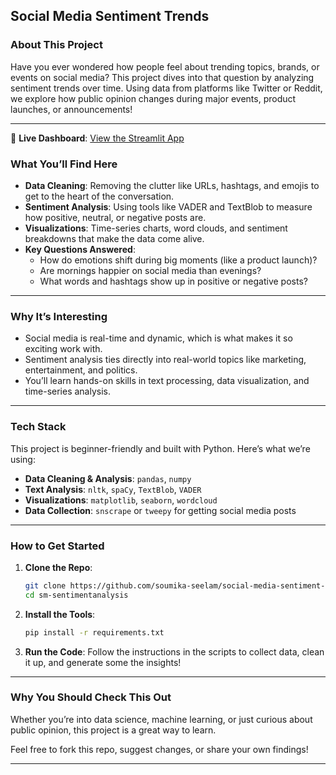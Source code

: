 ## **Social Media Sentiment Trends**

### **About This Project**
Have you ever wondered how people feel about trending topics, brands, or events on social media? This project dives into that question by analyzing sentiment trends over time. Using data from platforms like Twitter or Reddit, we explore how public opinion changes during major events, product launches, or announcements!

---

🚀 **Live Dashboard**: [View the Streamlit App](https://sm-sentimentanalysis.streamlit.app)

### **What You’ll Find Here**
- **Data Cleaning**: Removing the clutter like URLs, hashtags, and emojis to get to the heart of the conversation.
- **Sentiment Analysis**: Using tools like VADER and TextBlob to measure how positive, neutral, or negative posts are.
- **Visualizations**: Time-series charts, word clouds, and sentiment breakdowns that make the data come alive.
- **Key Questions Answered**:
  - How do emotions shift during big moments (like a product launch)?
  - Are mornings happier on social media than evenings?
  - What words and hashtags show up in positive or negative posts?

---

### **Why It’s Interesting**
- Social media is real-time and dynamic, which is what makes it so exciting work with.
- Sentiment analysis ties directly into real-world topics like marketing, entertainment, and politics.
- You’ll learn hands-on skills in text processing, data visualization, and time-series analysis.

---

### **Tech Stack**
This project is beginner-friendly and built with Python. Here’s what we’re using:
- **Data Cleaning & Analysis**: `pandas`, `numpy`
- **Text Analysis**: `nltk`, `spaCy`, `TextBlob`, `VADER`
- **Visualizations**: `matplotlib`, `seaborn`, `wordcloud`
- **Data Collection**: `snscrape` or `tweepy` for getting social media posts

---

### **How to Get Started**
1. **Clone the Repo**:
   ```bash
   git clone https://github.com/soumika-seelam/social-media-sentiment-trends.git
   cd sm-sentimentanalysis
   ```
2. **Install the Tools**:
   ```bash
   pip install -r requirements.txt
   ```
3. **Run the Code**:
   Follow the instructions in the scripts to collect data, clean it up, and generate some the insights!

---

### **Why You Should Check This Out**
Whether you’re into data science, machine learning, or just curious about public opinion, this project is a great way to learn.

Feel free to fork this repo, suggest changes, or share your own findings!

---

